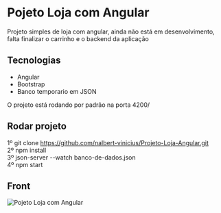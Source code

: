 # Pojeto Loja com Angular
 Projeto simples de loja com angular, ainda não está em desenvolvimento, falta finalizar o carrinho e o backend da aplicação

## Tecnologias
 - Angular
 - Bootstrap
 - Banco temporario em JSON

O projeto está rodando por padrão na porta 4200/

## Rodar projeto

1º git clone https://github.com/nalbert-vinicius/Projeto-Loja-Angular.git <br>
2º npm install <br>
3º json-server --watch banco-de-dados.json <br>
4º npm start 

## Front
![Pojeto Loja com Angular](https://github.com/nalbert-vinicius/Projeto-Loja-Angular/blob/master/img/gif.gif)


